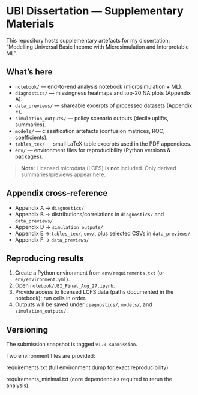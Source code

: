 # UBI Dissertation — Supplementary Materials

This repository hosts supplementary artefacts for my dissertation:
“Modelling Universal Basic Income with Microsimulation and Interpretable ML”.

## What’s here

- `notebook/` — end-to-end analysis notebook (microsimulation + ML).
- `diagnostics/` — missingness heatmaps and top-20 NA plots (Appendix A).
- `data_previews/` — shareable excerpts of processed datasets (Appendix F).
- `simulation_outputs/` — policy scenario outputs (decile uplifts, summaries).
- `models/` — classification artefacts (confusion matrices, ROC, coefficients).
- `tables_tex/` — small LaTeX table excerpts used in the PDF appendices.
- `env/` — environment files for reproducibility (Python versions & packages).

> **Note**: Licensed microdata (LCFS) is **not** included. Only derived summaries/previews appear here.

## Appendix cross-reference

- Appendix A → `diagnostics/`
- Appendix B → distributions/correlations in `diagnostics/` and `data_previews/`
- Appendix D → `simulation_outputs/`
- Appendix E → `tables_tex/`, `env/`, plus selected CSVs in `data_previews/`
- Appendix F → `data_previews/`

## Reproducing results

1. Create a Python environment from `env/requirements.txt` (or `env/environment.yml`).
2. Open `notebook/UBI_Final_Aug_27.ipynb`.
3. Provide access to licensed LCFS data (paths documented in the notebook); run cells in order.
4. Outputs will be saved under `diagnostics/`, `models/`, and `simulation_outputs/`.

## Versioning

The submission snapshot is tagged `v1.0-submission`.


Two environment files are provided:

requirements.txt (full environment dump for exact reproducibility).

requirements_minimal.txt (core dependencies required to rerun the analysis).
